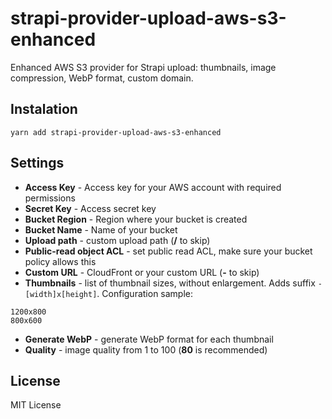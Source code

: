 # strapi-provider-upload-aws-s3-enhanced
Enhanced AWS S3 provider for Strapi upload: thumbnails, image compression, WebP format, custom domain.

## Instalation

```
yarn add strapi-provider-upload-aws-s3-enhanced
```

## Settings
- **Access Key** - Access key for your AWS account with required permissions
- **Secret Key** - Access secret key
- **Bucket Region** - Region where your bucket is created
- **Bucket Name** - Name of your bucket
- **Upload path** - custom upload path (**/** to skip)
- **Public-read object ACL** - set public read ACL, make sure your bucket policy allows this
- **Custom URL** - CloudFront or your custom URL (**-** to skip)
- **Thumbnails** - list of thumbnail sizes, without enlargement. Adds suffix `-[width]x[height]`. Configuration sample:
```
1200x800
800x600
```
- **Generate WebP** - generate WebP format for each thumbnail
- **Quality** - image quality from 1 to 100 (**80** is recommended)


## License

MIT License
